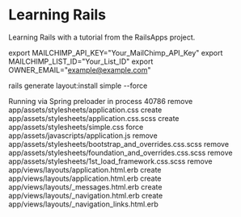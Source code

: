 # Learning Rails

Learning Rails with a tutorial from the RailsApps project.


export MAILCHIMP_API_KEY="Your_MailChimp_API_Key"
export MAILCHIMP_LIST_ID="Your_List_ID"
export OWNER_EMAIL="example@example.com"

rails generate layout:install simple --force

Running via Spring preloader in process 40786
      remove  app/assets/stylesheets/application.css
      create  app/assets/stylesheets/application.css.scss
      create  app/assets/stylesheets/simple.css
       force  app/assets/javascripts/application.js
      remove  app/assets/stylesheets/bootstrap_and_overrides.css.scss
      remove  app/assets/stylesheets/foundation_and_overrides.css.scss
      remove  app/assets/stylesheets/1st_load_framework.css.scss
      remove  app/views/layouts/application.html.erb
      create  app/views/layouts/application.html.erb
      create  app/views/layouts/_messages.html.erb
      create  app/views/layouts/_navigation.html.erb
      create  app/views/layouts/_navigation_links.html.erb

